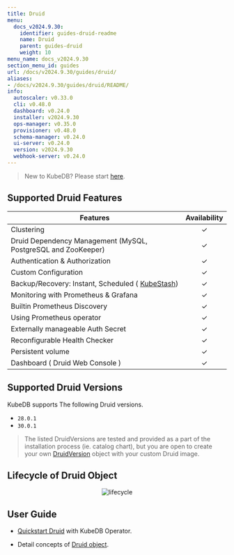 ```yaml
---
title: Druid
menu:
  docs_v2024.9.30:
    identifier: guides-druid-readme
    name: Druid
    parent: guides-druid
    weight: 10
menu_name: docs_v2024.9.30
section_menu_id: guides
url: /docs/v2024.9.30/guides/druid/
aliases:
- /docs/v2024.9.30/guides/druid/README/
info:
  autoscaler: v0.33.0
  cli: v0.48.0
  dashboard: v0.24.0
  installer: v2024.9.30
  ops-manager: v0.35.0
  provisioner: v0.48.0
  schema-manager: v0.24.0
  ui-server: v0.24.0
  version: v2024.9.30
  webhook-server: v0.24.0
---
```


> New to KubeDB? Please start [here](/docs/v2024.9.30/README).

## Supported Druid Features


| Features                                                                   | Availability |
|----------------------------------------------------------------------------|:------------:|
| Clustering                                                                 |   &#10003;   |
| Druid Dependency Management (MySQL, PostgreSQL and ZooKeeper)              |   &#10003;   |
| Authentication & Authorization                                             |   &#10003;   |
| Custom Configuration                                                       |   &#10003;   |
| Backup/Recovery: Instant, Scheduled ( [KubeStash](https://kubestash.com/)) |   &#10003;   |
| Monitoring with Prometheus & Grafana                                       |   &#10003;   |
| Builtin Prometheus Discovery                                               |   &#10003;   |
| Using Prometheus operator                                                  |   &#10003;   |
| Externally manageable Auth Secret                                          |   &#10003;   |
| Reconfigurable Health Checker                                              |   &#10003;   |
| Persistent volume                                                          |   &#10003;   | 
| Dashboard ( Druid Web Console )                                            |   &#10003;   |

## Supported Druid Versions

KubeDB supports The following Druid versions.
- `28.0.1`
- `30.0.1`

> The listed DruidVersions are tested and provided as a part of the installation process (ie. catalog chart), but you are open to create your own [DruidVersion](/docs/v2024.9.30/guides/druid/concepts/catalog) object with your custom Druid image.

## Lifecycle of Druid Object

<!---
ref : https://cacoo.com/diagrams/bbB63L6KRIbPLl95/9A5B0
--->

<p align="center">
<img alt="lifecycle"  src="/docs/v2024.9.30/images/druid/Druid-CRD-Lifecycle.png">
</p>

## User Guide 
- [Quickstart Druid](/docs/v2024.9.30/guides/druid/quickstart/overview/) with KubeDB Operator.

[//]: # (- Druid Clustering supported by KubeDB)

[//]: # (  - [Topology Clustering]&#40;/docs/guides/druid/clustering/topology-cluster/index.md&#41;)

[//]: # (- Use [kubedb cli]&#40;/docs/guides/druid/cli/cli.md&#41; to manage databases like kubectl for Kubernetes.)

- Detail concepts of [Druid object](/docs/v2024.9.30/guides/druid/concepts/druid).

[//]: # (- Want to hack on KubeDB? Check our [contribution guidelines]&#40;/docs/CONTRIBUTING.md&#41;.)